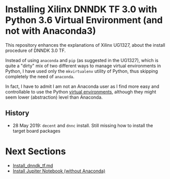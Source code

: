 # Installing Xilinx DNNDK TF 3.0 with Python 3.6 Virtual Environment (and not with Anaconda3)

This repository enhances the explanations of Xilinx UG1327, about the install procedure of DNNDK 3.0 TF.

Instead of using ``anaconda`` and ``pip`` (as suggested in the UG1327), which is quite a "dirty" mix of two different ways to manage virtual environments in Python, I have used only the ``mkvirtualenv`` utility of Python, thus skipping completely the need of ``anaconda``.

In fact, I have to admit I am not an Anaconda user as I find more easy and controllable to use the Python [virtual environments](https://docs.python-guide.org/dev/virtualenvs), although they might seem lower (abstraction) level than Anaconda.

## History
- 28 May 2019: ``decent`` and ``dnnc`` install. Still missing how to install the target board packages

# Next Sections
- [Install_dnndk_tf.md](README/Install_dnndk_tf.md)
- [Install Jupiter Notebook (without Anaconda)](README/Appendix.md)
